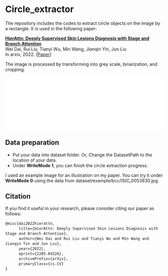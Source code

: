 # Circle_extractor
The repository includes the codes to extract circle objects on the image by a rectangle. It is used in the following paper:

[**HierAttn: Deeply Supervised Skin Lesions Diagnosis with Stage and Branch Attention**](https://arxiv.org/abs/2205.04326)  
Wei Dai, Rui Liu, Tianyi Wu, Min Wang, Jianqin Yin, Jun Liu        
In arxiv, 2022. [[Paper](https://arxiv.org/abs/2205.04326)]

The image is processed by transforming into grey scale, binarization, and cropping.

<p align="left"> <img src=CE.gif align="center" width="1080px">

## Data preparation

- Put your data into dataset folder. Or, Change the DatasetPath to the location of your data.
- Under **WriteMode 1**, you can finish the circle extraction progress.

I used an example image for an illustration on my paper. You can try it under **WriteMode 0** using the data from dataset/example/bcc/ISIC_0053830.jpg.

## Citation

If you find it useful in your research, please consider citing our paper as follows:

```
@misc{dai2022hierattn,
      title={HierAttn: Deeply Supervised Skin Lesions Diagnosis with Stage and Branch Attention}, 
      author={Wei Dai and Rui Liu and Tianyi Wu and Min Wang and Jianqin Yin and Jun Liu},
      year={2022},
      eprint={2205.04326},
      archivePrefix={arXiv},
      primaryClass={cs.CV}
}
```

